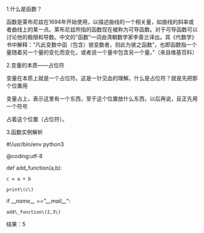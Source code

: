 1.什么是函数？

函数是莱布尼兹在1694年开始使用，以描述曲线的一个相关量，如曲线的斜率或者曲线上的某一点。莱布尼兹所指的函数现在被称为可导函数。对于可导函数可以讨论他的极限和导数。中文的“函数”一词由清朝数学家李善兰译出。其《代数学》书中解释：“凡此变数中函（包含）彼变数者，则此为彼之函数”，也即函数指一个量随着另一个量的变化而变化，或者说一个量中包含另一个量。”（来自维基百科）

2.变量的本质——占位符

变量在本质上就是一个占位符。这是一针见血的理解。什么是占位符？就是先把那个位置用

变量占上，表示这里有一个东西，至于这个位置放什么东西，以后再说，反正先用一个符号

占着这个位置（占位符）。

3.函数实例解析

\#!/usr/bin/env python3

@coding:utf-8

def add\_function\(a,b\):    

    c = a + b

    print\(c\)

if \_\__name\_\_ =="\_\_mail\_\__":    

    add\_function\(2,3\)

结果：5

